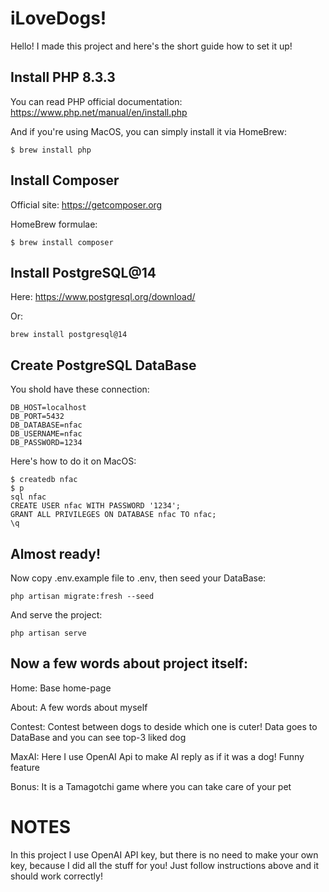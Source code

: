 # iLoveDogs!

Hello! I made this project and here's the short guide how to set it up!

## Install PHP 8.3.3
You can read PHP official documentation: https://www.php.net/manual/en/install.php

And if you're using MacOS, you can simply install it via HomeBrew:
```
$ brew install php
```
## Install Composer
Official site: https://getcomposer.org

HomeBrew formulae:
```
$ brew install composer
```
## Install PostgreSQL@14
Here: https://www.postgresql.org/download/

Or:
```
brew install postgresql@14
```
## Create PostgreSQL DataBase

You shold have these connection:
```
DB_HOST=localhost
DB_PORT=5432
DB_DATABASE=nfac
DB_USERNAME=nfac
DB_PASSWORD=1234
```
Here's how to do it on MacOS:
```
$ createdb nfac
$ p
sql nfac
CREATE USER nfac WITH PASSWORD '1234';
GRANT ALL PRIVILEGES ON DATABASE nfac TO nfac;
\q
```
## Almost ready!
Now copy .env.example file to .env, then seed your DataBase:
```
php artisan migrate:fresh --seed
```
And serve the project:
```
php artisan serve
```
## Now a few words about project itself:
Home: Base home-page

About: A few words about myself

Contest: Contest between dogs to deside which one is cuter! Data goes to DataBase and you can see top-3 liked dog

MaxAI: Here I use OpenAI Api to make AI reply as if it was a dog! Funny feature

Bonus: It is a Tamagotchi game where you can take care of your pet

# NOTES

In this project I use OpenAI API key, but there is no need to make your own key, because I did all the stuff for you! Just follow instructions above and it should work correctly!